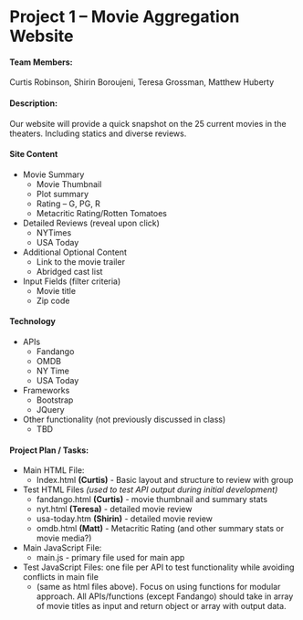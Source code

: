 # Project 1 – Movie Aggregation Website

#### Team Members:

Curtis Robinson, Shirin Boroujeni, Teresa Grossman, Matthew Huberty



#### Description:

Our website will provide a quick snapshot on the 25 current movies in the theaters.  Including statics and diverse reviews.  



#### Site Content

- Movie Summary
  - Movie Thumbnail
  - Plot summary
  - Rating – G, PG, R
  - Metacritic Rating/Rotten Tomatoes
- Detailed Reviews (reveal upon click)
  - NYTimes
  - USA Today
- Additional Optional Content
  - Link to the movie trailer
  - Abridged cast list
- Input Fields (filter criteria)
  - Movie title
  - Zip code



#### Technology

- APIs
  - Fandango
  - OMDB
  - NY Time
  - USA Today
- Frameworks
  - Bootstrap
  - JQuery
- Other functionality (not previously discussed in class)
  - TBD



#### Project Plan / Tasks:

- Main HTML File: 
  - Index.html **(Curtis)** - Basic layout and structure to review with group
- Test HTML Files *(used to test API output during initial development)*
  - fandango.html **(Curtis)** - movie thumbnail and summary stats
  - nyt.html **(Teresa)** - detailed movie review
  - usa-today.htm **(Shirin)** - detailed movie review
  - omdb.html **(Matt)** - Metacritic Rating (and other summary stats or movie media?)
- Main JavaScript File:
  - main.js - primary file used for main app
- Test JavaScript Files: one file per API to test functionality while avoiding conflicts in main file
  - (same as html files above).  Focus on using functions for modular approach.  All APIs/functions (except Fandango) should take in array of movie titles as input and return object or array with output data.